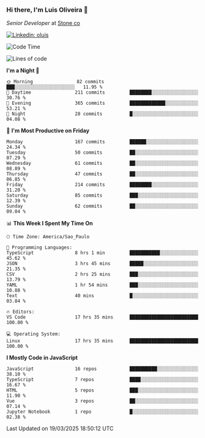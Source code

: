 ### Hi there, I'm Luis Oliveira 👋
*Senior Developer* at [Stone co](https://www.stone.com.br)  

[![Linkedin: oluis](https://img.shields.io/badge/-ooluis-blue?style=flat-square&logo=Linkedin&logoColor=white&link=https://www.linkedin.com/in/ooluis)](https://www.linkedin.com/in/ooluis/)

<!--START_SECTION:waka-->
![Code Time](http://img.shields.io/badge/Code%20Time-4%2C658%20hrs%2040%20mins-blue)

![Lines of code](https://img.shields.io/badge/From%20Hello%20World%20I%27ve%20Written-361.2%20thousand%20lines%20of%20code-blue)

**I'm a Night 🦉** 

```text
🌞 Morning                82 commits          ███░░░░░░░░░░░░░░░░░░░░░░   11.95 % 
🌆 Daytime                211 commits         ████████░░░░░░░░░░░░░░░░░   30.76 % 
🌃 Evening                365 commits         █████████████░░░░░░░░░░░░   53.21 % 
🌙 Night                  28 commits          █░░░░░░░░░░░░░░░░░░░░░░░░   04.08 % 
```
📅 **I'm Most Productive on Friday** 

```text
Monday                   167 commits         ██████░░░░░░░░░░░░░░░░░░░   24.34 % 
Tuesday                  50 commits          ██░░░░░░░░░░░░░░░░░░░░░░░   07.29 % 
Wednesday                61 commits          ██░░░░░░░░░░░░░░░░░░░░░░░   08.89 % 
Thursday                 47 commits          ██░░░░░░░░░░░░░░░░░░░░░░░   06.85 % 
Friday                   214 commits         ████████░░░░░░░░░░░░░░░░░   31.20 % 
Saturday                 85 commits          ███░░░░░░░░░░░░░░░░░░░░░░   12.39 % 
Sunday                   62 commits          ██░░░░░░░░░░░░░░░░░░░░░░░   09.04 % 
```


📊 **This Week I Spent My Time On** 

```text
🕑︎ Time Zone: America/Sao_Paulo

💬 Programming Languages: 
TypeScript               8 hrs 1 min         ███████████░░░░░░░░░░░░░░   45.62 % 
JSON                     3 hrs 45 mins       █████░░░░░░░░░░░░░░░░░░░░   21.35 % 
CSV                      2 hrs 25 mins       ███░░░░░░░░░░░░░░░░░░░░░░   13.79 % 
YAML                     1 hr 54 mins        ███░░░░░░░░░░░░░░░░░░░░░░   10.88 % 
Text                     40 mins             █░░░░░░░░░░░░░░░░░░░░░░░░   03.84 % 

🔥 Editors: 
VS Code                  17 hrs 35 mins      █████████████████████████   100.00 % 

💻 Operating System: 
Linux                    17 hrs 35 mins      █████████████████████████   100.00 % 
```

**I Mostly Code in JavaScript** 

```text
JavaScript               16 repos            ██████████░░░░░░░░░░░░░░░   38.10 % 
TypeScript               7 repos             ████░░░░░░░░░░░░░░░░░░░░░   16.67 % 
HTML                     5 repos             ███░░░░░░░░░░░░░░░░░░░░░░   11.90 % 
Vue                      3 repos             ██░░░░░░░░░░░░░░░░░░░░░░░   07.14 % 
Jupyter Notebook         1 repo              █░░░░░░░░░░░░░░░░░░░░░░░░   02.38 % 
```




 Last Updated on 19/03/2025 18:50:12 UTC
<!--END_SECTION:waka-->
